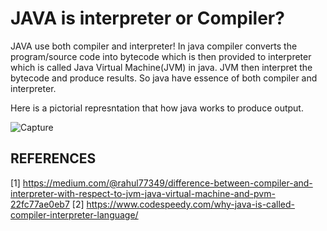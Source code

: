 # JAVA is interpreter or Compiler? #

JAVA use both compiler and interpreter! In java compiler converts the program/source code into bytecode which is then provided to interpreter which is called Java Virtual Machine(JVM) in java. JVM then interpret the bytecode and produce results. So java have essence of both compiler and interpreter.

Here is a pictorial represntation that how java works to produce output.

![Capture](https://user-images.githubusercontent.com/61554600/105137551-4c735600-5b15-11eb-9347-dfcf13ff7db5.PNG)


## REFERENCES ##
[1] https://medium.com/@rahul77349/difference-between-compiler-and-interpreter-with-respect-to-jvm-java-virtual-machine-and-pvm-22fc77ae0eb7
[2] https://www.codespeedy.com/why-java-is-called-compiler-interpreter-language/
